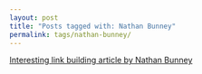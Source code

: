 ```yaml
---
layout: post
title: "Posts tagged with: Nathan Bunney"
permalink: tags/nathan-bunney/
---
```

[Interesting link building article by Nathan Bunney](/2012/01/interesting-link-building-article-by)
